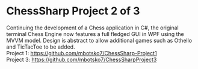 # ChessSharp Project 2 of 3

Continuing the development of a Chess application in C#, the original terminal Chess Engine now features a full fledged GUI in WPF using the MVVM model. Design is abstract to allow additional games such as Othello and TicTacToe to be added.
<br>
Project 1: https://github.com/mbotsko7/ChessSharp-Project1
<br>
Project 3: https://github.com/mbotsko7/ChessSharpProject3
